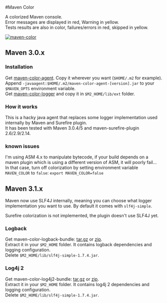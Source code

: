 #Maven Color

A colorized Maven console.  
Error messages are displayed in red, Warning in yellow.  
Tests results are also in color, failures/errors in red, skipped in yellow.

[![maven-color](http://jeanchristophegay.com/wp-content/uploads/2013/10/maven-color-resize.png)](http://jeanchristophegay.com/wp-content/uploads/2013/10/maven-color.png)

## Maven 3.0.x

### Installation

Get [maven-color-agent](http://dl.bintray.com/jcgay/maven/com/github/jcgay/maven/color/maven-color-agent/0.2/maven-color-agent-0.2.jar). Copy it wherever you want (`$HOME/.m2` for example).  
Append `-javaagent:$HOME/.m2/maven-color-agent-[version].jar` to your `$MAVEN_OPTS` environment variable.  
Get [maven-color-logger](http://dl.bintray.com/jcgay/maven/com/github/jcgay/maven/color/maven-color-logger/0.2/maven-color-logger-0.2.jar) and copy it in `$M2_HOME/lib/ext` folder.

### How it works
This is a hacky java agent that replaces some logger implementation used internally by Maven and Surefire plugin.  
It has been tested with Maven 3.0.4/5 and maven-surefire-plugin 2.6/2.9/2.14.

### known issues
I'm using ASM 4.x to manipulate bytecode, if your build depends on a maven plugin which is using a different version of ASM, it will poorly fail…  
In that case, turn off colorization by setting environment variable `MAVEN_COLOR` to `false`: 
`export MAVEN_COLOR=false`

## Maven 3.1.x

Maven now use SLF4J internally, meaning you can choose what logger implementation you want to use. By default it comes with `slf4j-simple`.

Surefire colorization is not implemented, the plugin doesn't use SLF4J yet.

### Logback

Get maven-color-logback-bundle: [tar.gz](http://dl.bintray.com/jcgay/maven/com/github/jcgay/maven/color/maven-color-logback/0.2/maven-color-logback-0.2-bundle.tar.gz) or [zip](http://dl.bintray.com/jcgay/maven/com/github/jcgay/maven/color/maven-color-logback/0.2/maven-color-logback-0.2-bundle.zip).  
Extract it in your `$M2_HOME` folder. It contains logback dependencies and logging configuration.  
Delete `$M2_HOME/lib/slf4j-simple-1.7.4.jar`.

### Log4j 2

Get maven-color-log4j2-bundle: [tar.gz](http://dl.bintray.com/jcgay/maven/com/github/jcgay/maven/color/maven-color-log4j2/0.2/maven-color-log4j2-0.2-bundle.tar.gz) or [zip](http://dl.bintray.com/jcgay/maven/com/github/jcgay/maven/color/maven-color-log4j2/0.2/maven-color-log4j2-0.2-bundle.zip).  
Extract it in your `$M2_HOME` folder. It contains log4j 2 dependencies and logging configuration.  
Delete `$M2_HOME/lib/slf4j-simple-1.7.4.jar`.
